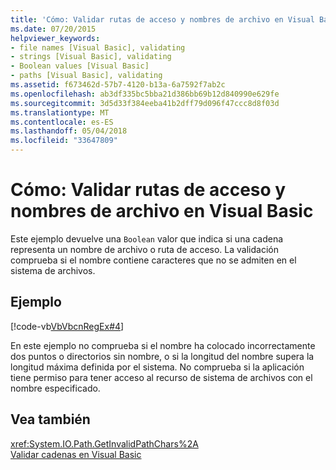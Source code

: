 ```yaml
---
title: 'Cómo: Validar rutas de acceso y nombres de archivo en Visual Basic'
ms.date: 07/20/2015
helpviewer_keywords:
- file names [Visual Basic], validating
- strings [Visual Basic], validating
- Boolean values [Visual Basic]
- paths [Visual Basic], validating
ms.assetid: f673462d-57b7-4120-b13a-6a7592f7ab2c
ms.openlocfilehash: ab3df335bc5bba21d386bb69b12d840990e629fe
ms.sourcegitcommit: 3d5d33f384eeba41b2dff79d096f47ccc8d8f03d
ms.translationtype: MT
ms.contentlocale: es-ES
ms.lasthandoff: 05/04/2018
ms.locfileid: "33647809"
---
```

# <a name="how-to-validate-file-names-and-paths-in-visual-basic"></a>Cómo: Validar rutas de acceso y nombres de archivo en Visual Basic
Este ejemplo devuelve una `Boolean` valor que indica si una cadena representa un nombre de archivo o ruta de acceso. La validación comprueba si el nombre contiene caracteres que no se admiten en el sistema de archivos.  
  
## <a name="example"></a>Ejemplo  
 [!code-vb[VbVbcnRegEx#4](../../../../visual-basic/programming-guide/language-features/strings/codesnippet/VisualBasic/how-to-validate-file-names-and-paths_1.vb)]  
  
 En este ejemplo no comprueba si el nombre ha colocado incorrectamente dos puntos o directorios sin nombre, o si la longitud del nombre supera la longitud máxima definida por el sistema. No comprueba si la aplicación tiene permiso para tener acceso al recurso de sistema de archivos con el nombre especificado.  
  
## <a name="see-also"></a>Vea también  
 <xref:System.IO.Path.GetInvalidPathChars%2A>  
 [Validar cadenas en Visual Basic](../../../../visual-basic/programming-guide/language-features/strings/validating-strings.md)
